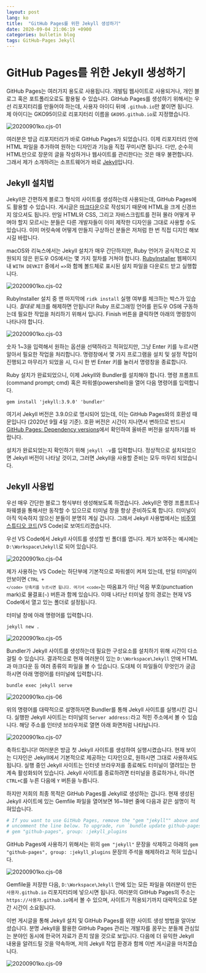 ```yaml
---
layout: post
lang: ko
title:  "GitHub Pages를 위한 Jekyll 생성하기"
date: 2020-09-04 21:06:19 +0900
categories: bulletin blog
tags: GitHub-Pages Jekyll
---
```

# GitHub Pages를 위한 Jekyll 생성하기
GitHub Pages는 여러가지 용도로 사용됩니다. 개발팀 웹사이트로 사용되거나, 개인 블로그 혹은 포트폴리오로도 활용될 수 있습니다. GitHub Pages를 생성하기 위해서는 우선 리포지터리를 만들어야 하는데, 사용자 아이디 뒤에 `.github.io`만 붙이면 됩니다. 제 아이디는 GKO95이므로 리포지터리 이름을 `GKO95.github.io`로 지정했습니다.

![20200901ko.cjs-01](/assets/images/post/2020-09-01-ko.creating-jekyll-site/20200901ko.cjs-01.png)

여러분은 방금 리포지터리가 바로 GitHub Pages가 되었습니다. 이제 리포지터리 안에 HTML 파일을 추가하여 원하는 디자인과 기능을 직접 꾸미시면 됩니다. 다만, 순수히 HTML만으로 장문의 글을 작성하거나 웹사이트를 관리한다는 것은 매우 불편합니다. 그래서 제가 소개하려는 소프트웨어가 바로 [Jekyll][jekyll-site]입니다.

## Jekyll 설치법

Jekyll은 간편하게 블로그 형식의 사이트를 생성하는데 사용되는데, GitHub Pages에도 활용할 수 있습니다. 게시글은 [마크다운][ko.wikipedia-markdown]으로 작성되기 때문에 HTML을 크게 신경쓰지 않으셔도 됩니다. 만일 HTML와 CSS, 그리고 자바스크립트를 전혀 몰라 어떻게 꾸며야 할지 모르시는 분들은 다른 개발자들이 이미 제작한 디자인을 그대로 사용할 수도 있습니다. 이미 머릿속에 어떻게 만들지 구상하신 분들은 저처럼 한 번 직접 디지인 해보시길 바랍니다.

macOS와 리눅스에서는 Jekyll 설치가 매우 간단하지만, Ruby 언어가 공식적으로 지원되지 않은 윈도우 OS에서는 몇 가지 절차를 거쳐야 합니다. [RubyInstaller][ruby-installer] 웹페이지 내 `WITH DEVKIT` 중에서 `=>`와 함께 볼드체로 표시된 설치 파일을 다운로드 받고 실행합니다.

![20200901ko.cjs-02](/assets/images/post/2020-09-01-ko.creating-jekyll-site/20200901ko.cjs-02.png)

RubyInstaller 설치 중 맨 마지막에 `ridk install` 실행 여부를 체크하는 박스가 있습니다. *절대로* 체크를 해제하면 안됩니다! Ruby 프로그래밍 언어를 윈도우 OS에 구동하는데 필요한 작업을 처리하기 위해서 입니다. Finish 버튼을 클릭하면 아래의 명령창이 나타나야 합니다.

![20200901ko.cjs-03](/assets/images/post/2020-09-01-ko.creating-jekyll-site/20200901ko.cjs-03.png)

숫자 1~3을 입력해서 원하는 옵션을 선택하라고 적혀있지만, 그냥 Enter 키를 누르시면 알아서 필요한 작업을 처리합니다. 명령창에서 몇 가지 프로그램을 설치 및 설정 작업이 진행되고 마무리가 되었을 시, 다시 한 번 Enter 키를 눌러서 명령창을 종료합니다.

Ruby 설치가 완료되었으니, 이제 Jekyll와 Bundler를 설치해야 합니다. 명령 프롬프트(command prompt; cmd) 혹은 파워셸(powershell)을 열어 다음 명령어를 입력합니다.

```
gem install 'jekyll:3.9.0' 'bundler'
```

여기서 Jekyll 버전은 3.9.0으로 명시되어 있는데, 이는 GitHub Pages와의 호환성 때문입니다 (2020년 9월 4일 기준). 호환 버전은 시간이 지나면서 변하므로 반드시 [GitHub Pages: Dependency versions][dependency-ver]에서 확인하여 올바른 버전을 설치하기를 바랍니다.

설치가 완료되었는지 확인하기 위해 `jekyll -v`를 입력합니다. 정상적으로 설치되었으면 Jekyll 버전이 나타날 것이고, 그러면 Jekyll을 사용할 준비는 모두 마무리 되었습니다.

## Jekyll 사용법
우선 매우 간단한 블로그 형식부터 생성해보도록 하겠습니다. Jekyll은 명령 프롬프트나 파웨셸을 통해서만 동작할 수 있으므로 터미널 창을 항상 준비하도록 합니다. 터미널이 아직 익숙하지 않으신 분들이 분명히 계실 겁니다. 그래서 Jekyll 사용법에서는 [비주얼 스튜디오 코드][vscode-download](VS Code)로 보여드리겠습니다.

우선 VS Code에서 Jekyll 사이트를 생성할 빈 폴더를 엽니다. 제가 보여주는 예시에는 `D:\Workspace\Jekyll`로 되어 있습니다. 

![20200901ko.cjs-04](/assets/images/post/2020-09-01-ko.creating-jekyll-site/20200901ko.cjs-04.png)

제가 사용하는 VS Code는 하단부에 기본적으로 파워셸이 켜져 있는데, 만일 터미널이 안보이면 <code>CTRL + `</code> 단축키를 누르시면 됩니다. 여기서 <code>`</code>는 따옴표가 아닌 억음 부호(punctuation mark)로 물결표(`~`) 버튼과 함께 있습니다. 이때 나타난 터미널 창의 경로는 현재 VS Code에서 열고 있는 폴더로 설정됩니다.

터미널 창에 아래 명령어를 입력합니다.

```
jekyll new .
```

![20200901ko.cjs-05](/assets/images/post/2020-09-01-ko.creating-jekyll-site/20200901ko.cjs-05.png)

Bundler가 Jekyll 사이트를 생성하는데 필요한 구성요소를 설치하기 위해 시간이 다소 걸릴 수 있습니다. 결과적으로 현재 여러분이 있는 `D:\Workspace\Jekyll` 안에 HTML과 마크다운 등 여러 종류의 파일을 볼 수 있습니다. 도대체 이 파일들이 무엇인가 궁금하시면 아래 명령어를 터미널에 입력합니다.

```
bundle exec jekyll serve 
```

![20200901ko.cjs-06](/assets/images/post/2020-09-01-ko.creating-jekyll-site/20200901ko.cjs-06.png)

위의 명령어를 대략적으로 설명하자면 Bundler를 통해 Jekyll 사이트를 실행시킨 겁니다. 실행한 Jekyll 사이트는 터미널의 `Server address:`라고 적힌 주소에서 볼 수 있습니다. 해당 주소를 인터넷 브라우저로 열면 아래 화면처럼 나타납니다.

![20200901ko.cjs-07](/assets/images/post/2020-09-01-ko.creating-jekyll-site/20200901ko.cjs-07.png)

축하드립니다! 여러분은 방금 첫 Jekyll 사이트를 생성하여 실행시켰습니다. 현재 보이는 디자인은 Jekyll에서 기본적으로 제공하는 디자인으로, 원하시면 그대로 사용하셔도 됩니다. 실행 중인 Jekyll 사이트는 인터넷 브라우저를 종료해도 터미널이 열려있는 한 계속 활성화되어 있습니다. Jekyll 사이트를 종료하려면 터미널을 종료하거나, 아니면 `CTRL+C`를 누른 다음에 `Y` 버튼을 누릅니다.

하지만 저희의 최종 목적은 GitHub Pages를 Jekyll로 생성하는 겁니다. 현재 생성된 Jekyll 사이트에 있는 Gemfile 파일을 열어보면 16~18번 줄에 다음과 같은 설명이 적혀있습니다.

```ruby
# If you want to use GitHub Pages, remove the "gem "jekyll"" above and
# uncomment the line below. To upgrade, run `bundle update github-pages`.
# gem "github-pages", group: :jekyll_plugins
```

GitHub Pages에 사용하기 위해서는 위의 `gem "jekyll"` 문장을 삭제하고 아래의 `gem "github-pages", group: :jekyll_plugins` 문장의 주석을 해제하라고 적혀 있습니다.

![20200901ko.cjs-08](/assets/images/post/2020-09-01-ko.creating-jekyll-site/20200901ko.cjs-08.png)

Gemfile을 저장한 다음, `D:\Workspace\Jekyll` 안에 있는 모든 파일을 여러분이 만든 `사용자.github.io` 리포지터리에 넣으시면 됩니다. 여러분의 GitHub Pages의 주소는 `https://사용자.github.io`에서 볼 수 있으며, 사이트가 적용되기까지 대략적으로 5분간 시간이 소요됩니다. 

이번 게시글을 통해 Jekyll 설치 및 GitHub Pages를 위한 사이트 생성 방법을 알아보셨습니다. 분명 Jekyll을 활용한 GitHub Pages 관리는 개발자를 꿈꾸는 분들께 관심있는 분야인 동시에 한국어 자료가 흔치 않을 것으로 보입니다. 다음에 더 유익한 Jekyll 내용을 알려드릴 것을 약속하며, 저의 Jekyll 작업 환경과 함께 이번 게시글을 마치겠습니다.

![20200901ko.cjs-09](/assets/images/post/2020-09-01-ko.creating-jekyll-site/20200901ko.cjs-09.png)

[jekyll-site]: https://jekyllrb.com/
[ruby-installer]: https://rubyinstaller.org/downloads/
[ko.wikipedia-markdown]: https://ko.wikipedia.org/wiki/%EB%A7%88%ED%81%AC%EB%8B%A4%EC%9A%B4
[vscode-download]: https://code.visualstudio.com/download
[dependency-ver]: https://pages.github.com/versions/